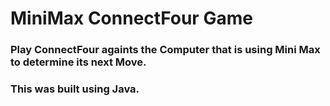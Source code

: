 # MiniMax ConnectFour Game
### Play ConnectFour againts the Computer that is using Mini Max to determine its next Move.
### This was built using Java.  